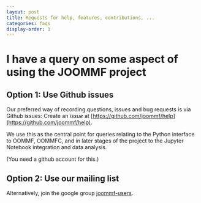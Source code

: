 ```yaml
---
layout: post
title: Requests for help, features, contributions, ...
categories: faqs
display-order: 1
---
```


# I have a query on some aspect of using the JOOMMF project

## Option 1: Use Github issues

Our preferred way of recording questions, issues and bug requests is via Github issues: Create an *issue* at [https://github.com/joommf/help](https://github.com/joommf/help).

We use this as the central point for queries relating to the Python
interface to OOMMF, OOMMFC, and in later stages of the project to the
Jupyter Notebook integration and data analysis.


(You need a github account for this.)

## Option 2: Use our mailing list

Alternatively, join the google group [joommf-users](https://groups.google.com/forum/#!forum/joommf-users).




